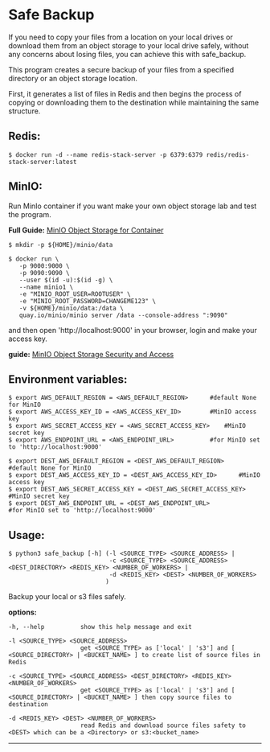 
# Safe Backup

If you need to copy your files from a location on your local drives or download them from an object storage to your local drive safely, without any concerns about losing files, you can achieve this with safe_backup.

This program creates a secure backup of your files from a specified directory or an object storage location.

First, it generates a list of files in Redis and then begins the process of copying or downloading them to the destination while maintaining the same structure.

## Redis:

	$ docker run -d --name redis-stack-server -p 6379:6379 redis/redis-stack-server:latest

## MinIO:

Run MinIo container if you want make your own object storage lab and test the program.

**Full Guide:**  [MinIO Object Storage for Container](https://min.io/docs/minio/container/index.html)

	$ mkdir -p ${HOME}/minio/data

	$ docker run \
	   -p 9000:9000 \
	   -p 9090:9090 \
	   --user $(id -u):$(id -g) \
	   --name minio1 \
	   -e "MINIO_ROOT_USER=ROOTUSER" \
	   -e "MINIO_ROOT_PASSWORD=CHANGEME123" \
	   -v ${HOME}/minio/data:/data \
	   quay.io/minio/minio server /data --console-address ":9090"

and then open 'http://localhost:9000' in your browser, login and make your access key.

**guide:** [MinIO Object Storage Security and Access](https://min.io/docs/minio/linux/administration/console/security-and-access.html#id1)

## Environment variables:

	$ export AWS_DEFAULT_REGION = <AWS_DEFAULT_REGION>		#default None for MinIO
	$ export AWS_ACCESS_KEY_ID = <AWS_ACCESS_KEY_ID>		#MinIO access key
	$ export AWS_SECRET_ACCESS_KEY = <AWS_SECRET_ACCESS_KEY>	#MinIO secret key
	$ export AWS_ENDPOINT_URL = <AWS_ENDPOINT_URL>			#for MinIO set to 'http://localhost:9000'
	
	$ export DEST_AWS_DEFAULT_REGION = <DEST_AWS_DEFAULT_REGION>		#default None for MinIO
	$ export DEST_AWS_ACCESS_KEY_ID = <DEST_AWS_ACCESS_KEY_ID>		#MinIO access key
	$ export DEST_AWS_SECRET_ACCESS_KEY = <DEST_AWS_SECRET_ACCESS_KEY>	#MinIO secret key
	$ export DEST_AWS_ENDPOINT_URL = <DEST_AWS_ENDPOINT_URL>			#for MinIO set to 'http://localhost:9000'

## Usage:

	$ python3 safe_backup [-h] (-l <SOURCE_TYPE> <SOURCE_ADDRESS> | 
								-c <SOURCE_TYPE> <SOURCE_ADDRESS> <DEST_DIRECTORY> <REDIS_KEY> <NUMBER_OF_WORKERS> | 
								-d <REDIS_KEY> <DEST> <NUMBER_OF_WORKERS>
							   )

Backup your local or s3 files safely.


**options:**

	-h, --help			show this help message and exit
	
	-l <SOURCE_TYPE> <SOURCE_ADDRESS>
						get <SOURCE_TYPE> as ['local' | 's3'] and [ <SOURCE_DIRECTORY> | <BUCKET_NAME> ] to create list of source files in Redis
						
	-c <SOURCE_TYPE> <SOURCE_ADDRESS> <DEST_DIRECTORY> <REDIS_KEY> <NUMBER_OF_WORKERS>
                        get <SOURCE_TYPE> as ['local' | 's3'] and [ <SOURCE_DIRECTORY> | <BUCKET_NAME> ] then copy source files to destination
                        
	-d <REDIS_KEY> <DEST> <NUMBER_OF_WORKERS>
                        read Redis and download source files safety to <DEST> which can be a <Directory> or s3:<bucket_name>

___
